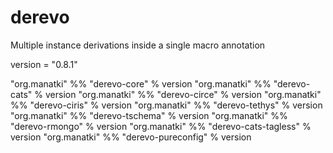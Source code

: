 # derevo
Multiple instance derivations inside a single macro annotation

version = "0.8.1"

"org.manatki" %% "derevo-core" % version
"org.manatki" %% "derevo-cats" % version
"org.manatki" %% "derevo-circe" % version
"org.manatki" %% "derevo-ciris" % version
"org.manatki" %% "derevo-tethys" % version
"org.manatki" %% "derevo-tschema" % version
"org.manatki" %% "derevo-rmongo" % version
"org.manatki" %% "derevo-cats-tagless" % version
"org.manatki" %% "derevo-pureconfig" % version
